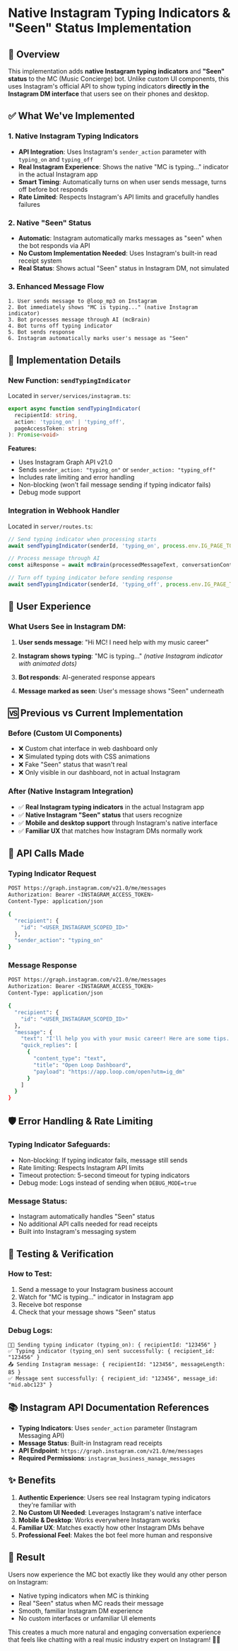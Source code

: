 # Native Instagram Typing Indicators & "Seen" Status Implementation

## 🎯 **Overview**

This implementation adds **native Instagram typing indicators** and **"Seen" status** to the MC (Music Concierge) bot. Unlike custom UI components, this uses Instagram's official API to show typing indicators **directly in the Instagram DM interface** that users see on their phones and desktop.

## ✅ **What We've Implemented**

### **1. Native Instagram Typing Indicators**
- **API Integration**: Uses Instagram's `sender_action` parameter with `typing_on` and `typing_off`
- **Real Instagram Experience**: Shows the native "MC is typing..." indicator in the actual Instagram app
- **Smart Timing**: Automatically turns on when user sends message, turns off before bot responds
- **Rate Limited**: Respects Instagram's API limits and gracefully handles failures

### **2. Native "Seen" Status**
- **Automatic**: Instagram automatically marks messages as "seen" when the bot responds via API
- **No Custom Implementation Needed**: Uses Instagram's built-in read receipt system
- **Real Status**: Shows actual "Seen" status in Instagram DM, not simulated

### **3. Enhanced Message Flow**
```
1. User sends message to @loop_mp3 on Instagram
2. Bot immediately shows "MC is typing..." (native Instagram indicator)
3. Bot processes message through AI (mcBrain)
4. Bot turns off typing indicator
5. Bot sends response
6. Instagram automatically marks user's message as "Seen"
```

## 🔧 **Implementation Details**

### **New Function: `sendTypingIndicator`**
Located in `server/services/instagram.ts`:

```typescript
export async function sendTypingIndicator(
  recipientId: string,
  action: 'typing_on' | 'typing_off',
  pageAccessToken: string
): Promise<void>
```

**Features:**
- Uses Instagram Graph API v21.0
- Sends `sender_action: "typing_on"` or `sender_action: "typing_off"`
- Includes rate limiting and error handling
- Non-blocking (won't fail message sending if typing indicator fails)
- Debug mode support

### **Integration in Webhook Handler**
Located in `server/routes.ts`:

```typescript
// Send typing indicator when processing starts
await sendTypingIndicator(senderId, 'typing_on', process.env.IG_PAGE_TOKEN);

// Process message through AI
const aiResponse = await mcBrain(processedMessageText, conversationContext, mediaInfo);

// Turn off typing indicator before sending response
await sendTypingIndicator(senderId, 'typing_off', process.env.IG_PAGE_TOKEN);
```

## 📱 **User Experience**

### **What Users See in Instagram DM:**

1. **User sends message**: "Hi MC! I need help with my music career"

2. **Instagram shows typing**: "MC is typing..." *(native Instagram indicator with animated dots)*

3. **Bot responds**: AI-generated response appears

4. **Message marked as seen**: User's message shows "Seen" underneath

## 🆚 **Previous vs Current Implementation**

### **Before (Custom UI Components)**
- ❌ Custom chat interface in web dashboard only
- ❌ Simulated typing dots with CSS animations  
- ❌ Fake "Seen" status that wasn't real
- ❌ Only visible in our dashboard, not in actual Instagram

### **After (Native Instagram Integration)**
- ✅ **Real Instagram typing indicators** in the actual Instagram app
- ✅ **Native Instagram "Seen" status** that users recognize
- ✅ **Mobile and desktop support** through Instagram's native interface
- ✅ **Familiar UX** that matches how Instagram DMs normally work

## 🔄 **API Calls Made**

### **Typing Indicator Request**
```bash
POST https://graph.instagram.com/v21.0/me/messages
Authorization: Bearer <INSTAGRAM_ACCESS_TOKEN>
Content-Type: application/json

{
  "recipient": {
    "id": "<USER_INSTAGRAM_SCOPED_ID>"
  },
  "sender_action": "typing_on"
}
```

### **Message Response**
```bash
POST https://graph.instagram.com/v21.0/me/messages
Authorization: Bearer <INSTAGRAM_ACCESS_TOKEN>
Content-Type: application/json

{
  "recipient": {
    "id": "<USER_INSTAGRAM_SCOPED_ID>"
  },
  "message": {
    "text": "I'll help you with your music career! Here are some tips...",
    "quick_replies": [
      {
        "content_type": "text",
        "title": "Open Loop Dashboard",
        "payload": "https://app.loop.com/open?utm=ig_dm"
      }
    ]
  }
}
```

## 🛡️ **Error Handling & Rate Limiting**

### **Typing Indicator Safeguards:**
- Non-blocking: If typing indicator fails, message still sends
- Rate limiting: Respects Instagram API limits
- Timeout protection: 5-second timeout for typing indicators
- Debug mode: Logs instead of sending when `DEBUG_MODE=true`

### **Message Status:**
- Instagram automatically handles "Seen" status
- No additional API calls needed for read receipts
- Built into Instagram's messaging system

## 🚀 **Testing & Verification**

### **How to Test:**
1. Send a message to your Instagram business account
2. Watch for "MC is typing..." indicator in Instagram app
3. Receive bot response
4. Check that your message shows "Seen" status

### **Debug Logs:**
```
👨‍💻 Sending typing indicator (typing_on): { recipientId: "123456" }
✅ Typing indicator (typing_on) sent successfully: { recipient_id: "123456" }
📤 Sending Instagram message: { recipientId: "123456", messageLength: 85 }
✅ Message sent successfully: { recipient_id: "123456", message_id: "mid.abc123" }
```

## 📚 **Instagram API Documentation References**

- **Typing Indicators**: Uses `sender_action` parameter (Instagram Messaging API)
- **Message Status**: Built-in Instagram read receipts
- **API Endpoint**: `https://graph.instagram.com/v21.0/me/messages`
- **Required Permissions**: `instagram_business_manage_messages`

## ✨ **Benefits**

1. **Authentic Experience**: Users see real Instagram typing indicators they're familiar with
2. **No Custom UI Needed**: Leverages Instagram's native interface
3. **Mobile & Desktop**: Works everywhere Instagram works
4. **Familiar UX**: Matches exactly how other Instagram DMs behave
5. **Professional Feel**: Makes the bot feel more human and responsive

## 🎯 **Result**

Users now experience the MC bot exactly like they would any other person on Instagram:
- Native typing indicators when MC is thinking
- Real "Seen" status when MC reads their message  
- Smooth, familiar Instagram DM experience
- No custom interfaces or unfamiliar UI elements

This creates a much more natural and engaging conversation experience that feels like chatting with a real music industry expert on Instagram! 🎵✨ 